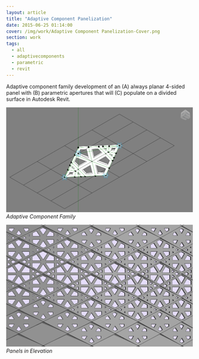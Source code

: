 ```yaml
---
layout: article
title: "Adaptive Component Panelization"
date: 2015-06-25 01:14:00
cover: /img/work/Adaptive Component Panelization-Cover.png
section: work
tags:
  - all
  - adaptivecomponents
  - parametric
  - revit
---
```


Adaptive component family development of an (A) always planar 4-sided panel with (B) parametric apertures that will (C) populate on a divided surface in Autodesk Revit.

<!--more-->

![Adaptive Component Panelization](/img/work/Adaptive-Component-Panelization-001.png)
*Adaptive Component Family*

![Adaptive Component Panelization](/img/work/Adaptive-Component-Panelization-002.png)
*Panels in Elevation*
